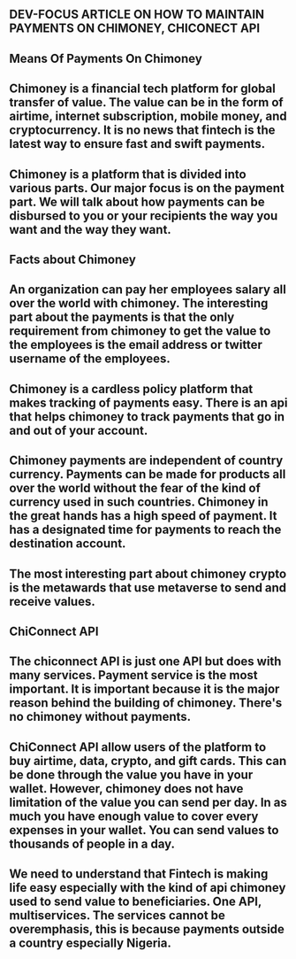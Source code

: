 ## DEV-FOCUS ARTICLE ON HOW TO MAINTAIN PAYMENTS ON CHIMONEY, CHICONECT API
## 
## Means Of Payments On Chimoney
## Chimoney is a financial tech platform for global transfer of value. The value can be in the form of airtime, internet subscription, mobile money, and cryptocurrency. It is no news that fintech is the latest way to ensure fast and swift payments.
## Chimoney is a platform that is divided into various parts. Our major focus is on the payment part. We will talk about how payments can be disbursed to you or your recipients the way you want and the way they want.
## 
## Facts about Chimoney
## An organization can pay her employees salary all over the world with chimoney. The interesting part about the payments is that the only requirement from chimoney to get the value to the employees is the email address or twitter username of the employees.
## Chimoney is a cardless policy platform that makes tracking of payments easy. There is an api that helps chimoney to track payments that go in and out of your account. 
## Chimoney payments are independent of country currency. Payments can be made for products all over the world without the fear of the kind of currency used in such countries. Chimoney in the great hands has a high speed of payment. It has a designated time for payments to reach the destination account.
## The most interesting part about chimoney crypto is the metawards that use metaverse to send and receive values.
## 
## ChiConnect API
## The chiconnect API is just one API but does with many services. Payment service is the most important. It is important because it is the major reason behind the building of chimoney. There's no chimoney without payments. 
## ChiConnect API allow users of the platform to buy airtime, data, crypto, and gift cards. This can be done through the value you have in your wallet. However, chimoney does not have limitation of the value you can send per day. In as much you have enough value to cover every expenses in your wallet. You can send values to thousands of people in a day.
## We need to understand that Fintech is making life easy especially with the kind of api chimoney used to send value to beneficiaries. One API, multiservices. The services cannot be overemphasis, this is because payments outside a country especially Nigeria. 